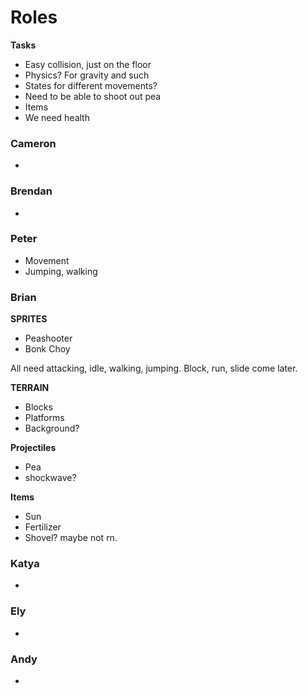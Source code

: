 
# Roles


**Tasks**
- Easy collision, just on the floor
- Physics? For gravity and such
- States for different movements?
- Need to be able to shoot out pea
- Items
- We need health

### Cameron
- 
### Brendan
- 
### Peter
- Movement
- Jumping, walking

### Brian
**SPRITES**
- Peashooter
- Bonk Choy
  
All need attacking, idle, walking, jumping. Block, run, slide come later.

**TERRAIN**
- Blocks
- Platforms
- Background?

**Projectiles**
- Pea
- shockwave?

**Items**
- Sun
- Fertilizer
- Shovel? maybe not rn.
  
### Katya
-
### Ely
- 
### Andy
- 
